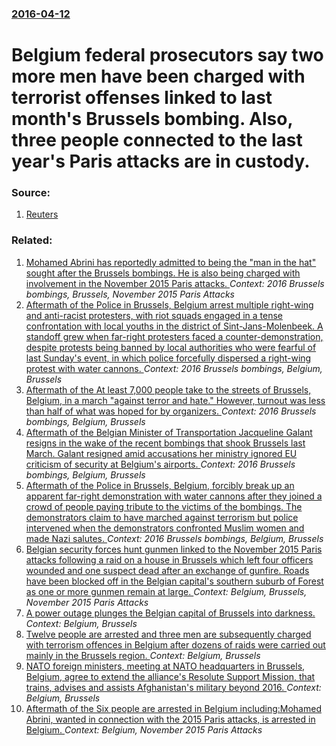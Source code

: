 ### [2016-04-12](/news/2016/04/12/index.md)

#   Belgium federal prosecutors say two more men have been charged with terrorist offenses linked to last month's Brussels bombing. Also, three people connected to the last year's Paris attacks are in custody. 




### Source:

1. [Reuters](http://www.reuters.com/article/us-belgium-blast-idUSKCN0X90JV)

### Related:

1. [Mohamed Abrini has reportedly admitted to being the "man in the hat" sought after the Brussels bombings. He is also being charged with involvement in the November 2015 Paris attacks. ](/news/2016/04/9/mohamed-abrini-has-reportedly-admitted-to-being-the-man-in-the-hat-sought-after-the-brussels-bombings-he-is-also-being-charged-with-invol.md) _Context: 2016 Brussels bombings, Brussels, November 2015 Paris Attacks_
2. [Aftermath of the Police in Brussels, Belgium arrest multiple right-wing and anti-racist protesters, with riot squads engaged in a tense confrontation with local youths in the district of Sint-Jans-Molenbeek. A standoff grew when far-right protesters faced a counter-demonstration, despite protests being banned by local authorities who were fearful of last Sunday's event, in which police forcefully dispersed a right-wing protest with water cannons. ](/news/2016/04/2/aftermath-of-the-police-in-brussels-belgium-arrest-multiple-right-wing-and-anti-racist-protesters-with-riot-squads-engaged-in-a-tense-conf.md) _Context: 2016 Brussels bombings, Belgium, Brussels_
3. [Aftermath of the At least 7,000 people take to the streets of Brussels, Belgium, in a march "against terror and hate." However, turnout was less than half of what was hoped for by organizers. ](/news/2016/04/17/aftermath-of-the-at-least-7-000-people-take-to-the-streets-of-brussels-belgium-in-a-march-against-terror-and-hate-however-turnout-was.md) _Context: 2016 Brussels bombings, Belgium, Brussels_
4. [Aftermath of the Belgian Minister of Transportation Jacqueline Galant resigns in the wake of the recent bombings that shook Brussels last March. Galant resigned amid accusations her ministry ignored EU criticism of security at Belgium's airports. ](/news/2016/04/15/aftermath-of-the-belgian-minister-of-transportation-jacqueline-galant-resigns-in-the-wake-of-the-recent-bombings-that-shook-brussels-last-ma.md) _Context: 2016 Brussels bombings, Belgium, Brussels_
5. [Aftermath of the Police in Brussels, Belgium, forcibly break up an apparent far-right demonstration with water cannons after they joined a crowd of people paying tribute to the victims of the bombings. The demonstrators claim to have marched against terrorism but police intervened when the demonstrators confronted Muslim women and made Nazi salutes. ](/news/2016/03/27/aftermath-of-the-police-in-brussels-belgium-forcibly-break-up-an-apparent-far-right-demonstration-with-water-cannons-after-they-joined-a-c.md) _Context: 2016 Brussels bombings, Belgium, Brussels_
6. [Belgian security forces hunt gunmen linked to the November 2015 Paris attacks following a raid on a house in Brussels which left four officers wounded and one suspect dead after an exchange of gunfire. Roads have been blocked off in the Belgian capital's southern suburb of Forest as one or more gunmen remain at large. ](/news/2016/03/15/belgian-security-forces-hunt-gunmen-linked-to-the-november-2015-paris-attacks-following-a-raid-on-a-house-in-brussels-which-left-four-office.md) _Context: Belgium, Brussels, November 2015 Paris Attacks_
7. [A power outage plunges the Belgian capital of Brussels into darkness. ](/news/2017/02/9/a-power-outage-plunges-the-belgian-capital-of-brussels-into-darkness.md) _Context: Belgium, Brussels_
8. [Twelve people are arrested and three men are subsequently charged with terrorism offences in Belgium after dozens of raids were carried out mainly in the Brussels region. ](/news/2016/06/18/twelve-people-are-arrested-and-three-men-are-subsequently-charged-with-terrorism-offences-in-belgium-after-dozens-of-raids-were-carried-out.md) _Context: Belgium, Brussels_
9. [NATO foreign ministers, meeting at NATO headquarters in Brussels, Belgium, agree to extend the alliance's Resolute Support Mission, that trains, advises and assists Afghanistan's military beyond 2016. ](/news/2016/05/20/nato-foreign-ministers-meeting-at-nato-headquarters-in-brussels-belgium-agree-to-extend-the-alliance-s-resolute-support-mission-that-tra.md) _Context: Belgium, Brussels_
10. [Aftermath of the Six people are arrested in Belgium including:Mohamed Abrini, wanted in connection with the 2015 Paris attacks, is arrested in Belgium. ](/news/2016/04/8/aftermath-of-the-six-people-are-arrested-in-belgium-including-pmohamed-abrini-wanted-in-connection-with-the-2015-paris-attacks-is-arrested.md) _Context: Belgium, November 2015 Paris Attacks_
